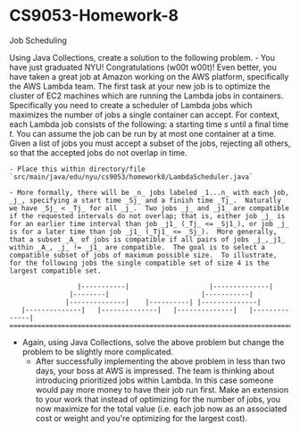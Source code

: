 # CS9053-Homework-8
Job Scheduling

Using Java Collections, create a solution to the following problem.
    - You have just graduated NYU!  Congratulations (w00t w00t)!  Even better, you have taken a great job at Amazon working on the AWS platform, specifically the AWS Lambda team.  The first task at your new job is to optimize the cluster of EC2 machines which are running the Lambda jobs in containers.  Specifically you need to create a scheduler of Lambda jobs which maximizes the number of jobs a single container can accept.  For context, each Lambda job consists of the following: a starting time _s_ until a final time _t_.  You can assume the job can be run by at most one container at a time.  Given a list of jobs you must accept a subset of the jobs, rejecting all others, so that the accepted jobs do not overlap in time.

    - Place this within directory/file `src/main/java/edu/nyu/cs9053/homework8/LambdaScheduler.java`

    - More formally, there will be _n_ jobs labeled _1...n_ with each job, _j_, specifying a start time _Sj_ and a finish time _Tj_.  Naturally we have _Sj_ < _Tj_ for all _j_.  Two jobs _j_ and _j1_ are compatible if the requested intervals do not overlap; that is, either job _j_ is for an earlier time interval than job _j1_ (_Tj_ <= _Sj1_), or job _j_ is for a later time than job _j1_ (_Tj1_ <= _Sj_).  More generally, that a subset _A_ of jobs is compatible if all pairs of jobs _j_,_j1_ within _A_, _j_ != _j1_ are compatible.  The goal is to select a compatible subset of jobs of maximum possible size.  To illustrate, for the following jobs the single compatible set of size 4 is the largest compatible set.
```
                 |-----------|                    |--------------|
               |--------|                       |-----------|
              |--------------|    |----------| |--------------|
   |--------------|   |--------------|   |--------------|   |--------------|
===============================================================================>
```

* Again, using Java Collections, solve the above problem but change the problem to be slightly more complicated.
    - After successfully implementing the above problem in less than two days, your boss at AWS is impressed.  The team is thinking about introducing prioritized jobs within Lambda.  In this case someone would pay more money to have their job run first.  Make an extension to your work that instead of optimizing for the number of jobs, you now maximize for the total value (i.e. each job now as an associated cost or weight and you're optimizing for the largest cost).
